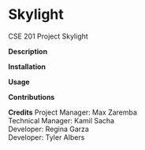# Skylight
CSE 201 Project Skylight

**Description**


**Installation**


**Usage**


**Contributions**


**Credits**
Project Manager: Max Zaremba <br>
Technical Manager: Kamil Sacha <br>
Developer: Regina Garza <br>
Developer: Tyler Albers <br>


